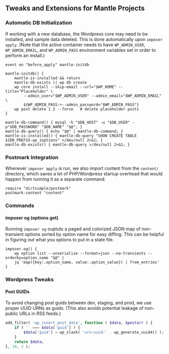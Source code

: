 ## Tweaks and Extensions for Mantle Projects

### Automatic DB Initialization

If working with a new database, the Wordpress core may need to be installed, and sample data deleted.  This is done automatically upon `imposer apply`.   (Note that the active container needs to have `WP_ADMIN_USER`, `WP_ADMIN_EMAIL`, and `WP_ADMIN_PASS` environment variables set in order to perform an install.)

```shell
event on "before_apply" mantle-initdb

mantle-initdb() {
	mantle-is-installed && return
	mantle-db-exists || wp db create
	wp core install --skip-email --url="$WP_HOME" --title="Placeholder" \
		--admin_user="$WP_ADMIN_USER" --admin_email="$WP_ADMIN_EMAIL" \
		${WP_ADMIN_PASS:+--admin_password="$WP_ADMIN_PASS"}
	wp post delete 1 2 --force   # delete placeholder posts
}

mantle-db-command() { mysql -h "$DB_HOST" -u "$DB_USER" -p"$DB_PASSWORD" "$DB_NAME" "$@"; }
mantle-db-query() { echo "$@" | mantle-db-command; }
mantle-is-installed() { mantle-db-query "SHOW CREATE TABLE ${DB_PREFIX-wp_}options" >/dev/null 2>&1; }
mantle-db-exists() { mantle-db-query >/dev/null 2>&1; }
```

### Postmark Integration

Whenever `imposer apply` is run, we also import content from the `content/` directory, which saves a lot of PHP/Wordpress startup overhead that would happen from running it as a separate command.

```shell
require "dirtsimple/postmark"
postmark-content "content"
```

### Commands

#### imposer og (options get)

Running `imposer og` ouptuts a paged and colorized JSON map of non-transient options sorted by option name for easy diffing.  This can be helpful in figuring out what you options to put in a state file.


```shell
imposer.og() {
	wp option list --unserialize --format=json --no-transients --orderby=option_name "$@" |
	jq 'map({key:.option_name, value:.option_value}) | from_entries'
}
```

### Wordpress Tweaks

#### Post GUIDs

To avoid changing post guids between dev, staging, and prod, we use proper UUID URNs as guids.  (This also avoids potential leakage of non-public URLs in RSS feeds.)

```php tweak
add_filter( 'wp_insert_post_data', function ( $data, $postarr ) {
	if ( '' === $data['guid'] ) {
		$data['guid'] = wp_slash( 'urn:uuid:' . wp_generate_uuid4() );
	}
	return $data;
}, 10, 2 );
```


